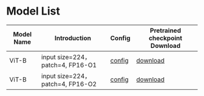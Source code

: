 # Model List

|Model Name| Introduction                    |Config|Pretrained checkpoint Download|
| --- |---------------------------------| --- | --- |
| ViT-B | input size=224，patch=4, FP16-O1 |[config](https://github.com/PaddlePaddle/PLSC/blob/master/task/classification/swin/configs/swin_base_patch4_window7_224_in1k_1n8c_dp_fp16o1.yaml) |[download](https://plsc.bj.bcebos.com/models/swin/v2.5/swin_base_patch4_window7_224_fp16o1.pdparams) |  
| ViT-B | input size=224，patch=4, FP16-O2 |[config](https://github.com/PaddlePaddle/PLSC/blob/master/task/classification/swin/configs/swin_base_patch4_window7_224_in1k_1n8c_dp_fp16o2.yaml)| [download](https://plsc.bj.bcebos.com/models/swin/v2.5/swin_base_patch4_window7_224_fp16o2.pdparams) |
